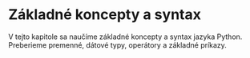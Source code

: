 # Základné koncepty a syntax

V tejto kapitole sa naučíme základné koncepty a syntax jazyka Python. Preberieme premenné, dátové typy, operátory a základné príkazy.

